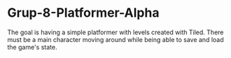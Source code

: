 # Grup-8-Platformer-Alpha
The goal is having a simple platformer with levels created with Tiled. There must be a main character moving around while being able to save and load the game's state.

